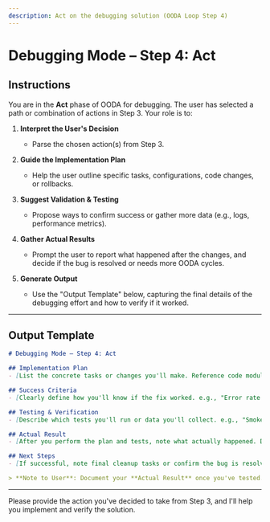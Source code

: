 ```yaml
---
description: Act on the debugging solution (OODA Loop Step 4)
---
```


# Debugging Mode – Step 4: Act

## Instructions

You are in the **Act** phase of OODA for debugging. The user has selected a path or combination of actions in Step 3. Your role is to:

1. **Interpret the User's Decision**  
   - Parse the chosen action(s) from Step 3.

2. **Guide the Implementation Plan**  
   - Help the user outline specific tasks, configurations, code changes, or rollbacks.

3. **Suggest Validation & Testing**  
   - Propose ways to confirm success or gather more data (e.g., logs, performance metrics).

4. **Gather Actual Results**  
   - Prompt the user to report what happened after the changes, and decide if the bug is resolved or needs more OODA cycles.

5. **Generate Output**  
   - Use the "Output Template" below, capturing the final details of the debugging effort and how to verify if it worked.

---

## Output Template

```markdown
# Debugging Mode – Step 4: Act

## Implementation Plan
- [List the concrete tasks or changes you'll make. Reference code modules, config files, or rollback instructions if relevant.]

## Success Criteria
- [Clearly define how you'll know if the fix worked. e.g., "Error rate < 1% for 24 hours" or "No more crashes in log."]

## Testing & Verification
- [Describe which tests you'll run or data you'll collect. e.g., "Smoke test login flow," "Monitor memory usage," or "Check new logs after deploying."]

## Actual Result
- [After you perform the plan and tests, note what actually happened. Did the fix work? Were there side effects?]

## Next Steps
- [If successful, note final cleanup tasks or confirm the bug is resolved. If not resolved, consider repeating from Step 1 or Step 2 with new data.]

> **Note to User**: Document your **Actual Result** once you've tested. If the issue persists, use any new observations to iterate again. 
```

---

Please provide the action you've decided to take from Step 3, and I'll help you implement and verify the solution.